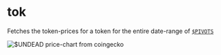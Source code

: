 # tok

Fetches the token-prices for a token for the entire date-range of
[`$PIVOTS`](../../data-files/csv/pivots.csv)

![$UNDEAD price-chart from coingecko](../quizzes/quiz20/imgs/UNDEAD-prices.png)
